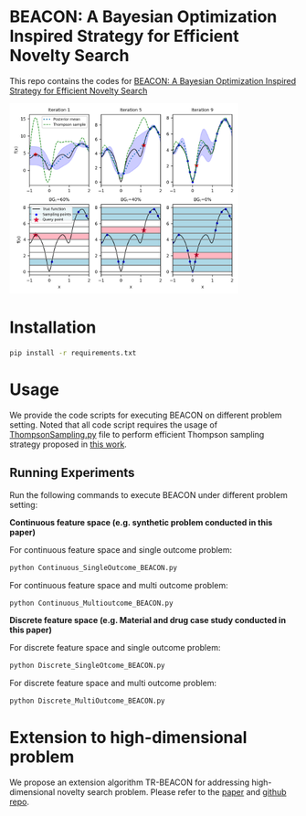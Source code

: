 # BEACON: A Bayesian Optimization Inspired Strategy for Efficient Novelty Search
This repo contains the codes for [BEACON: A Bayesian Optimization Inspired
Strategy for Efficient Novelty Search](https://arxiv.org/abs/2406.03616)

<img src='Figures/illustrative.png' width='400'>

# Installation
```sh
pip install -r requirements.txt
```

# Usage
We provide the code scripts for executing BEACON on different problem setting. Noted that all code script requires the usage of [ThompsonSampling.py](https://github.com/PaulsonLab/BEACON/blob/1ede361eb98824b459da9df3a17839ab8753d02b/ThompsonSampling.py) file to perform efficient Thompson sampling strategy proposed in [this work](https://arxiv.org/abs/2002.09309).

Running Experiments
------------------------------
Run the following commands to execute BEACON under different problem setting:

**Continuous feature space (e.g. synthetic problem conducted in this paper)**
   
For continuous feature space and single outcome problem:
```sh
python Continuous_SingleOutcome_BEACON.py
```

For continuous feature space and multi outcome problem:
```sh
python Continuous_Multioutcome_BEACON.py
```

**Discrete feature space (e.g. Material and drug case study conducted in this paper)**
   
For discrete feature space and single outcome problem:
```sh
python Discrete_SingleOtcome_BEACON.py
```

For discrete feature space and multi outcome problem:
```sh
python Discrete_MultiOutcome_BEACON.py
```

# Extension to high-dimensional problem
We propose an extension algorithm TR-BEACON for addressing high-dimensional novelty search problem.
Please refer to the [paper](https://openreview.net/pdf?id=9Xo6ONB8E3) and [github repo](https://github.com/PaulsonLab/TR-BEACON).
